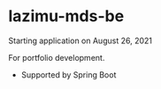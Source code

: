 # lazimu-mds-be

Starting application on August 26, 2021

For portfolio development.

- Supported by Spring Boot
